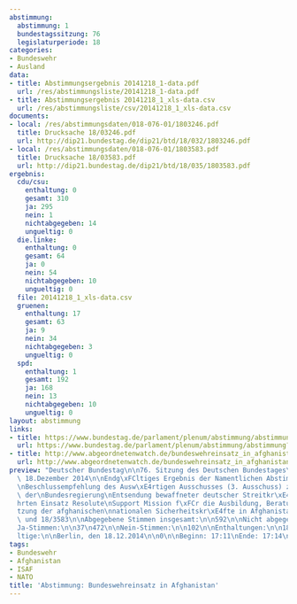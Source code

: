 ```yaml
---
abstimmung:
  abstimmung: 1
  bundestagssitzung: 76
  legislaturperiode: 18
categories:
- Bundeswehr
- Ausland
data:
- title: Abstimmungsergebnis 20141218_1-data.pdf
  url: /res/abstimmungsliste/20141218_1-data.pdf
- title: Abstimmungsergebnis 20141218_1_xls-data.csv
  url: /res/abstimmungsliste/csv/20141218_1_xls-data.csv
documents:
- local: /res/abstimmungsdaten/018-076-01/1803246.pdf
  title: Drucksache 18/03246.pdf
  url: http://dip21.bundestag.de/dip21/btd/18/032/1803246.pdf
- local: /res/abstimmungsdaten/018-076-01/1803583.pdf
  title: Drucksache 18/03583.pdf
  url: http://dip21.bundestag.de/dip21/btd/18/035/1803583.pdf
ergebnis:
  cdu/csu:
    enthaltung: 0
    gesamt: 310
    ja: 295
    nein: 1
    nichtabgegeben: 14
    ungueltig: 0
  die.linke:
    enthaltung: 0
    gesamt: 64
    ja: 0
    nein: 54
    nichtabgegeben: 10
    ungueltig: 0
  file: 20141218_1_xls-data.csv
  gruenen:
    enthaltung: 17
    gesamt: 63
    ja: 9
    nein: 34
    nichtabgegeben: 3
    ungueltig: 0
  spd:
    enthaltung: 1
    gesamt: 192
    ja: 168
    nein: 13
    nichtabgegeben: 10
    ungueltig: 0
layout: abstimmung
links:
- title: https://www.bundestag.de/parlament/plenum/abstimmung/abstimmung?id=320
  url: https://www.bundestag.de/parlament/plenum/abstimmung/abstimmung?id=320
- title: http://www.abgeordnetenwatch.de/bundeswehreinsatz_in_afghanistan-1105-704.html
  url: http://www.abgeordnetenwatch.de/bundeswehreinsatz_in_afghanistan-1105-704.html
preview: "Deutscher Bundestag\n\n76. Sitzung des Deutschen Bundestages\nam Donnerstag,\
  \ 18.Dezember 2014\n\nEndg\xFCltiges Ergebnis der Namentlichen Abstimmung Nr. 1\n\
  \nBeschlussempfehlung des Ausw\xE4rtigen Ausschusses (3. Ausschuss) zu dem Antrag\
  \ der\nBundesregierung\nEntsendung bewaffneter deutscher Streitkr\xE4fte am NATO-gef\xFC\
  hrten Einsatz Resolute\nSupport Mission f\xFCr die Ausbildung, Beratung und Unterst\xFC\
  tzung der afghanischen\nnationalen Sicherheitskr\xE4fte in Afghanistan\nDrs. 18/3246\
  \ und 18/3583\n\nAbgegebene Stimmen insgesamt:\n\n592\n\nNicht abgegebene Stimmen:\n\
  Ja-Stimmen:\n\n37\n472\n\nNein-Stimmen:\n\n102\n\nEnthaltungen:\n\n18\n\nUng\xFC\
  ltige:\n\nBerlin, den 18.12.2014\n\n0\n\nBeginn: 17:11\nEnde: 17:14\n"
tags:
- Bundeswehr
- Afghanistan
- ISAF
- NATO
title: 'Abstimmung: Bundeswehreinsatz in Afghanistan'
---
```

